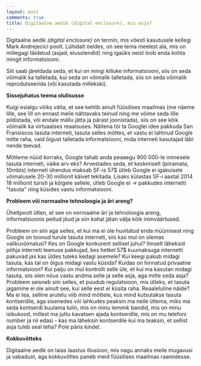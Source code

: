 ```yaml
---
layout: post
comments: true
title: Digitaalne aedik (digital enclosure), mis asja?
---
```


Digitaalne aedik <i>(digital enclosure)</i> on termin, mis võesti kasutusele kellegi Mark Andrejecici poolt. Lühidalt öeldes, on see tema meelest ala, mis on millegagi täidetud (asjad, elusolendid) ning igaüks neist loob enda kohta mingit informatsiooni.

Siit saab järeldada seda, et kui on mingi killuke informatsiooni, siis on seda võimalik ka talletada, kui seda on võimalik talletada, siis on seda võimalik reprodutseerida (või kasutada millekski).

<b>Sissejuhatus teema olulisusse</b>

Kuigi esialgu võiks väita, et see kehtib ainult füüsilises maailmas (me näeme lille, see lill on ennast meile nähtavaks teinud ning me võime seda lille pildistada, või endale mällu jätta ja pärast joonistada), siis on see kõik võimalik ka virtuaalses reaalsuses. Näitena tõi ta Googlei idee pakkuda San Fransiscos tasuta interneti, tasuta selles mõttes, et vastu ei tahtnud Google mitte raha, vaid õigust talletada informatsiooni, mida interneti kasutajad läbi nende teevad.

Mõtleme nüüd korraks, Google tahab anda peaaegu 900 000-le inimesele tasuta interneti, väike arv eks? Arvestades seda, et keskmiselt (piiramata, 10mbts) interneti ühendus maksab SF-is 57$ ütleb Google ei igakuisele võimalusele 20-30 millionit käivet tekitada.
Lisaks külastas SF-i aastal 2014 18 millionit turisti ja kõigele sellele, ütleb Google ei -> pakkudes internetti "tasuta" ning küsides vastu informatsiooni.

<b>Probleem või normaalne tehnoloogia ja äri areng?</b>

Üheltpoolt ütlen, et see on normaalne äri ja tehnoloogia areng, informatsioonis peitud jõud ja siin kohal jätan välja kõik inimväärtused.

Probleem on siin aga selles, et kui ma ei ole huvitatud enda müümisest ning Google on toonud turule tasuta interneti, siis kas mul on olemas valikuvõimalusi? Kes on Google konkurent sellisel juhul? Ilmselt läheksid põhja interneti teenuse pakkujad, kes hetkel 57$ kuumaksuga internetti pakuvad jas kas üldes tuleks kedagi asemele?
Kui keegi pakub midagi tasuta, kas tal on õigus midagi vastu küsida? Kuidas on hinnatud privaatne informatsioon? Kui palju on mul kontrolli selle üle, et kui ma kasutan midagi tasuta, siis olen nõus vastu andma selle ja selle asja, aga mitte seda asja?
Probleem seisneb siin selles, et puudub regulatsioon, mis ütleks, et tasuta jagamine ei ole ainult see, kui selle eest ei küsita raha.
Reaaleluline näide? Ma ei tea, selline arutelu viib mind mõttele, kus mind kutsutakse tasuta kontserdile, aga sisenedes või lahkudes peaksin ma neile ütlema, miks ma seda kontserdi kuulama tulin, mis on minu lemmik bandid, mis on minu isikukood, millest ma juttu kavatsen ajada kontserdile, mis on mu telefoni number ja nii edasi - kas ma läheksin kontserdile kui ma teaksin, et sellist asja tuleb seal teha? Pole päris kindel.

<b> Kokkuvõtteks </b>

Digitaalne aedik on laias laastus illusioon, mis nagu annaks meile mugavusi ja vabadust, aga kokkuvõttes paneb meid füüsilises maailmas raamidesse.
